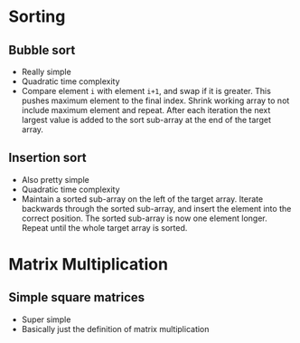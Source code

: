 # Sorting
## Bubble sort
- Really simple
- Quadratic time complexity
- Compare element `i` with element `i+1`, and swap if it is greater. This pushes maximum element to the final index. Shrink working array to not include maximum element and repeat. After each iteration the next largest value is added to the sort sub-array at the end of the target array. 

## Insertion sort
- Also pretty simple
- Quadratic time complexity
- Maintain a sorted sub-array on the left of the target array. Iterate backwards through the sorted sub-array, and insert the element into the correct position. The sorted sub-array is now one element longer. Repeat until the whole target array is sorted.

# Matrix Multiplication
## Simple square matrices
- Super simple
- Basically just the definition of matrix multiplication
